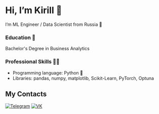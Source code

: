 # Hi, I’m Kirill 👋
I’m ML Engineer / Data Scientist from Russia 💓

### Education 📘
Bachelor's Degree in Business Analytics

### Professional Skills 👨‍💻
- Programming language: Python 🐍
- Libraries: pandas, numpy, matplotlib, Scikit-Learn, PyTorch, Optuna 

## My Contacts
[![Telegram](https://img.shields.io/badge/Telegram-2CA5E0?style=for-the-badge&logo=telegram&logoColor=white)](https://t.me/xddxdk) [![VK](https://img.shields.io/badge/VK-4680C2?style=for-the-badge&logo=vk&logoColor=white)](https://vk.com/xddxdk)
<!---
xddxdk/xddxdk is a ✨ special ✨ repository because its `README.md` (this file) appears on your GitHub profile.
You can click the Preview link to take a look at your changes.
--->

